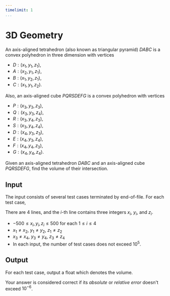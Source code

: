 ```yaml
---
timelimit: 1
...
```


# 3D Geometry

An axis-aligned tetrahedron (also known as triangular pyramid) $DABC$ is a convex polyhedron in three dimension with vertices

* $D: (x_1, y_1, z_1)$,
* $A: (x_2, y_1, z_1)$,
* $B: (x_1, y_2, z_1)$,
* $C: (x_1, y_1, z_2)$.

Also, an axis-aligned cube $PQRSDEFG$ is a convex polyhedron with vertices

* $P: (x_3, y_3, z_3)$,
* $Q: (x_3, y_3, z_4)$,
* $R: (x_3, y_4, z_3)$,
* $S: (x_3, y_4, z_4)$,
* $D: (x_4, y_3, z_3)$,
* $E: (x_4, y_3, z_4)$,
* $F: (x_4, y_4, z_3)$,
* $G: (x_4, y_4, z_4)$.

Given an axis-aligned tetrahedron $DABC$ and an axis-aligned cube $PQRSDEFG$, find the volume of their intersection.

## Input

The input consists of several test cases terminated by end-of-file. For each test case,

There are $4$ lines, and the $i$-th line contains three integers $x_i$, $y_i$, and $z_i$.

* $-500 \leq x_i, y_i, z_i \leq 500$ for each $1 \leq i \leq 4$
* $x_1 \neq x_2$, $y_1 \neq y_2$, $z_1 \neq z_2$
* $x_3 \neq x_4$, $y_3 \neq y_4$, $z_3 \neq z_4$
* In each input, the number of test cases does not exceed $10^5$.

## Output

For each test case, output a float which denotes the volume.

Your answer is considered correct if its *absolute* or *relative error* doesn't exceed $10^{-6}$.

<!--SAMPLES-->
